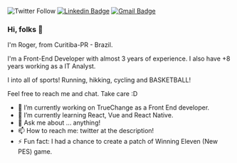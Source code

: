 ![Twitter Follow](https://img.shields.io/twitter/follow/rodjaa?label=Twitter%20%40rodjaa&style=social)
[![Linkedin Badge](https://img.shields.io/badge/-rogerfaco-blue?style=flat-square&logo=Linkedin&logoColor=white&link=https://www.linkedin.com/in/rogerfaco/)](https://www.linkedin.com/in/rogerfaco/)
[![Gmail Badge](https://img.shields.io/badge/-rfacodeva@gmail.com-c14438?style=flat-square&logo=Gmail&logoColor=white&link=mailto:rd=rfacodev@gmail.com)](mailto:rfacodev@gmail.com)


### Hi, folks 👋

 I'm Roger, from Curitiba-PR - Brazil.
 
I'm a Front-End Developer with almost 3 years of experience. I also have +8 years working as a IT Analyst.

I into all of sports! Running, hikking, cycling and BASKETBALL! 

Feel free to reach me and chat. Take care :D

- 🔭 I’m currently working on TrueChange as a Front End developer.
- 🌱 I’m currently learning React, Vue and React Native.
- 💬 Ask me about ... anything! 
- 📫 How to reach me: twitter at the description!
- ⚡ Fun fact: I had a chance to create a patch of Winning Eleven (New PES) game.

<!--
**rfaco/rfaco** is a ✨ _special_ ✨ repository because its `README.md` (this file) appears on your GitHub profile.

-->
